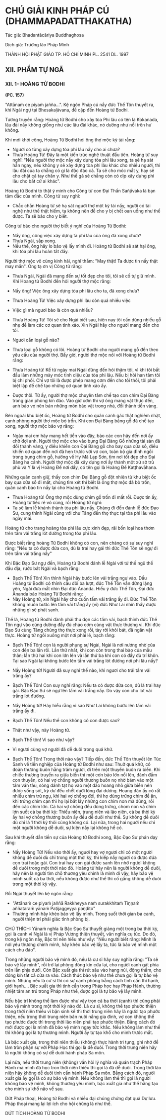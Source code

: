 # CHÚ GIẢI KINH PHÁP CÚ (DHAMMAPADATTHAKATHA)

Tác giả: Bhadantācāriya Buddhaghosa

Dịch giả: Trưởng lão Pháp Minh

THÀNH HỘI PHẬT GIÁO TP. HỒ CHÍ MINH
PL. 2541 DL. 1997

## XII. PHẨM TỰ NGÃ

### XII. 1- HOÀNG TỬ BODHI

**(PC. 157)**

"Attānaṁ ce piyaṁ jañña...".
Kệ ngôn Pháp cú nầy đức Thế Tôn thuyết ra, khi Ngài ngự tại Bhesakaḷāvana, đề cập đến
Hoàng tử Bodhi.

Tương truyền rằng: Hoàng tử Bodhi cho xây tòa Phi lâu có tên là Kokanada, lâu đài nầy không giống như các lâu đài khác, nó dường như nổi trên hư không.

Khi mới khởi công, Hoàng Tử Bodhi hỏi ông thợ mộc kỳ tài rằng:

- Người có từng xây dựng tòa phi lâu nầy cho ai chưa?
- Thưa Hoàng Tử! Đây là một kiến trúc nghệ thuật đầu tiên.
  Hoàng tử suy nghĩ: "Nếu người thợ mộc nầy xây dựng tòa phi lâu xong, ta sẽ hạ sát hắn ngay, nếu không y sẽ xây dựng tòa phi lâu khác cho nhiều người, thì lâu đài của ta chẳng có gì là độc đáo cả. Ta sẽ cho móc mắt y, hay sẽ cho chặt cả tay chân y. Như thế gã sẽ chẳng còn có dịp xây dựng phi lâu cho bất cứ ai khác".

Hoàng tử Bodhi tỏ thật ý mình cho Công tử con Đại Thần Sañjīvaka là bạn tâm đắc của mình.
Công tử suy nghĩ:

- Chắc chắn Hoàng tử sẽ hạ sát người thợ một kỳ tài nầy, người có tài nghệ như thế thật hiếm, ta không nên để cho y bị chết oan uống như thế được. Ta sẽ báo cho y biết.

Công tử báo cho người thợ biết ý nghĩ của Hoàng Tử Bodhi:

- Nầy ông, công việc xây dựng tà phi lâu của ông đã xong chưa?
- Thưa Ngài, sắp xong.
- Nếu thế, ông hãy lo bảo vệ lấy mình đi. Hoàng tử Bodhi sẽ sát hại ông, khi tòa phi lâu hoàn tất đấy.

Người thợ mộc vô cùng kinh hãi, nghĩ thầm: "May thật! Ta được tin nầy thật may mắn". Ông tạ ơn vị Công tử rằng:

- Thưa Ngài, Ngài đã mang đến sự tốt đẹp cho tôi, tôi sẽ cố tự giữ mình.
  Khi Hoang tử Bodhi đến hỏi người thợ mộc rằng:

- Nầy ông! Việc ông xây dựng tòa phi lâu cho ta, đã xong chưa?

- Thưa Hoàng Tử! Việc xây dựng phi lâu còn quá nhiều việc

- Việc gì mà ngươi bảo là còn quá nhiều?

- Thưa Hoàng Tử! Tôi sẽ cho Ngài biết sau, hiện nay tôi cần dùng nhiều gỗ nhẹ để làm các cơ quan tinh xảo. Xin Ngài hãy cho người mang đến cho tôi.

- Ngươi cần loại gỗ nào?

- Thưa loại gỗ không có lõi.
  Hoàng tử Bodhi cho người mang gỗ đến theo yêu cầu của người thợ. Bấy giờ, người thợ mộc nói với Hoàng tử Bodhi rằng:

- Thưa Hoàng tử! Kể từ ngày mai Ngài đừng đến hỏi thăm tôi, vì khi tôi bắt đầu làm những mày móc tinh diệu của tòa phi lâu. Nếu bị hỏi han tâm tôi bị chi phối. Chỉ vợ tôi là được phép mang cơm đến cho tôi thôi, tôi phải biệt lập để chế tạo những cơ quan tinh xảo ấy.

- Được thôi.
  Từ ấy, người thợ mộc chuyên tâm chế tạo con chim Đại Bàng trong gian phòng kín đáo. Vào giờ cơm thì vợ ông mang vật thực đến, anh bảo vợ nên bán những món bảo vật trong nhà, đổi thành tiền vàng.

Bên ngoài khu biệt ốc, Hoàng tử Bodhi cho quân canh gác thật nghiêm nhặt, canh phòng người thợ mộc bỏ trốn. Khi con Đại Bàng bằng gỗ đã chế tạo xong, người thợ mộc bảo vợ rằng:

- Ngày mai em hãy mang hết tiền vào đây, bảo các con hãy đến nơi ấy chờ đợi anh.
  Người thợ mộc cho vào bụng Đại Bàng Gỗ những tài sản đã đổi thành vàng, y điều khiển con Đại Bàng gỗ cho bay qua cửa sổ, điều khiến cơ quan đến nơi đã hẹn trước với vợ con, toàn bộ gia đình ngồi trong bụng chim gỗ, hướng về Hy Mã Lạp Sơn, tìm nơi tốt đẹp cho Đại Bàng hạ cánh.
  Người thợ mộc đã xây dựng nơi ấy thành một xứ sở trù phù và Y là vị Hoàng Đế nơi dấy, có tên gọi là
  Hoàng Đế Kaṭṭhavāhana.

Những quân canh giữ, thấy con chim Đại Bàng gỗ đột nhiên từ khu biệt ốc bay qua cửa sổ đi mất, chúng tìm xét thì biết là ông thợ mộc đã bỏ trốn, quân canh báo tin nầy lại cho Hoàng tử Bodhi.

- Thưa Hoàng tử! Ông thợ mộc dùng chim gỗ trốn đi mất rồi. Được tin ấy, Hoàng tử tiếc rẻ vô cùng, rồi Hoàng tử nghĩ:
- Ta sẽ làm lễ khánh thành tòa phi lâu nầy.
  Chàng đi đến đảnh lễ đức Đạo Sư, cung thỉnh Ngài cùng với chư Tăng đến thọ thực tại tòa phi lâu vào ngày mai.

Hoàng tử cho trang hoàng tòa phi lâu cực xinh đẹp, rãi bốn loại hoa thơm trên tấm vải trắng lót đường trong tòa phi lâu.

Được biết rằng hoàng Tử Bodhi không có con, nên chàng có sự suy nghĩ rằng: "Nếu ta có được đứa con, dù là trai hay gái thì đức Thế Tôn sẽ ngự đi trên tấm vải trắng nầy"

Khi Bậc Đạo Sư ngự đến, Hoàng tử Bodhi đảnh lễ Ngài với tử thế ngũ thể đầu địa, rước bát
Ngài và bạch rằng:

- Bạch Thế Tôn! Xin thỉnh Ngài hãy bước lên vải trắng ngự vào.
  Dầu Hoàng tử Bodhi có thỉnh cầu đôi ba lượt, đức Thế Tôn vẫn đứng lặng yên, Ngài đưa mắt nhìn Đại đức Ānanda. Hiểu ý đức Thế Tôn, Đại đức Ānanda bảo Hoàng Tử Bodhi rằng:
- Này Hoàng tử, xin Ngài hãy cho cuốn tấm vải trắng ấy đi. Đức Thế Tôn không muốn bước lên tấm vải trắng ấy (vì) đức Như Lai nhìn thấy được những gì sẽ phát sanh.

Thế là, Hoàng tử Bodhi đành phải thu dọn các tấm vải, bạch thỉnh đức Thế Tôn ngự vào cúng dường đầy đủ cháo cơm cùng vật thực thượng vị. Khi đức Đạo Sư cùng Tăng chúng thọ thực xong rồi, tày rời khỏi bát, đã ngăn vật thực. Hoàng tử ngồi xuống một nơi phải lẽ, bạch rằng:

- Bạch Thế Tôn! con là người phụng sự Ngài, Ngài là nơi nương nhờ của con đến ba lần rồi. Lần thứ nhất, khi con còn trong thai bào của mẫu thân; lần thứ hai khi con lớn lên và lần thứ ba khi con có đầy đủ trí khôn. Tại sao Ngài lại không bước lên tấm vải trắng lót đường nơi phi lâu nầy?

- Nầy Hoàng tử! Người đã suy nghĩ thế nào, khi ngươi cho trải tấm vải trắng ấy?

- Bạch Thế Tôn! Con suy nghĩ rằng: Nếu ta có được đứa con, dù là trai hay gái. Bậc Đạo Sư sẽ ngự lên tấm vải trắng nầy. Do vậy con cho lót vải trắng lót đường.

- Nầy Hoàng tử! Hãy hiểu rằng vì sao Như Lai không bước lên tấm vải trắng ấy đi.

- Bạch Thế Tôn! Nếu thế con không có con được sao?

- Thật như vậy, này Hoàng tử.

- Bạch Thế tôn! Vì sao như vậy?

- Vì ngươi cùng vợ người đã dễ duôi trong quá khứ.

- Bạch Thế Tôn! Trong thời nào vậy?
  Tiếp đến, đức Thế Tôn thuyết lên Túc Sanh về tiền nghiệp của Hoàng tử Bodhi như sau:
  Thuở quá khứ, có đoàn thương buôn hằng trăm người, đi trên một thuyền buôn ra biển. Khi chiếc thương truyền ra giữa biển thì một cơn bảo lớn nổi lên, đánh đắm con thuyền, có hai vợ chồng người thương buôn nọ nhờ bám vào một tấm ván tàu, sóng đánh tạt họ vào một đảo hoang nhỏ giữa biển nên được sống sót, kỳ dư đều chết dưới lòng đại dương. Hoang đảo ấy có rất nhiều chim trú ngụ, khi hai vợ chồng đói, thì họ dùng trứng chim để ăn, khi trứng chim cạn thì họ lại bắt lấy những con chim non mà dùng, rồi đến các chim lớn. Cả hai vợ chồng đều dùng trứng, chom non và chim lớn suốt cả ba thời kỳ: Thiếu niên, trung niên và lão niên, cả ba thời kỳ ấy hai vợ chồng thương buôn ấy đều dễ duôi như thế. Sự không dễ duôi dù chỉ là 1 thời kỳ thôi cũng không có. Lại nữa, trong hai người nếu chỉ một người không dễ duôi, sự kiện nầy lại không hề có.

Sau khi thuyết dẫn tiền sự của Hoàng tử Bodhi xong, Bậc Đạo Sư phán dạy rằng:

- Nầy Hoàng Tử! Nếu vào thời ấy, ngươi hay vợ ngươi chỉ có một người không dễ duôi dù chỉ trong một thời kỳ, thì kiếp nầy ngươi có được đứa con trai hoặc gái. Con trai hay con gái được sanh lên nhờ người không dễ duôi trong một thời nào đó. Hoàng tử hãy nên là người không dễ duôi, hãy nên là người tìm chỗ thương yêu chính là mình đi vậy, hãy bảo vệ mình suốt cả ba thời, nếu không được như thế thì cố gắng không dễ duôi trong một thời kỳ vậy.

Rồi Ngài thuyết lên kệ ngôn rằng:

- "Attānaṁ ce piyaṁ jaññā
  Rakkheyya naṁ surakkhitaṁ
  Tiṇṇaṁ aññataraṁ yānaṁ
  Paṭijaggeyya paṇḍito"
- Thương mình hãy khéo bảo vệ lấy mình. Trong suốt thời gian ba canh, người thiện trí phải giác tỉnh phòng bị.

CHÚ THÍCH:
Yānaṁ nghĩa là Bậc Đạo Sư thuyết giảng một trong ba thời kỳ, gọi là canh vì Ngài là vị Pháp
Vương thiện thuyết, văn nghĩa cụ túc. Do đó, trong kệ ngôn nầy, Bậc trí nên hiểu như vầy: "Nếu người biết rằng: Mình là nơi yêu thương chính mình, hãy khéo bảo vệ lấy ta, tức là bảo vệ mình một cách chu đáo".

Trong những người bảo vệ mình đó, nếu là cư sĩ hãy suy nghĩa rằng: "Ta sẽ bảo vệ lấy mình", rồi trở lại phòng đóng kín cửa lại, cho người canh gát phía trên lẫn phía dưới. Còn Bậc xuất gia thì rút sâu vào hang núi, động thẩm, cho đóng kín tất cả cửa ra vào. Cách thức bảo vệ như thế chưa gọi là tự bảo vệ mình. Nhưng nếu là cư sĩ thì có sự canh phòng bằng cách tinh cần thí hạnh, giới hạnh....
Bậc xuất gia thì tinh cần trong Pháp học hay Pháp Hành, thường nhiệt tâm an trú trong Pháp như thế, được gọi là tự bảo vệ lấy mình.

Nếu bậc trí không thể làm được như vậy trọn cả ba thời (canh) thì cũng phải bảo vệ mình trong một thời kỳ nào đó. Là cư sĩ, không thể tạo phước thiện trong thời niên thiếu vì bận sinh kế thì thời trung niên hãy là người tạo phước thiện, nếu trong thời trung niên bân nuôi nấng gia đình, vợ con không thể tạo phước được thì trong thời lão niên phải tạo phước thiện. Bằng cách đó mới được gọi là mình đã bảo vệ mình ngay tức khắc. Nếu không làm như thế thì không gọi là tự thương mình. Người ấy tự tạo khổ cho mình trước mắt.

Là bậc xuất gia, trong thời niên thiếu (không) thực hành trì tụng, ghi nhớ để làm tròn phận sự với Pháp Học thì gọi là dễ duôi. Trong thời trung niên hãy là người không có sự dễ duôi hành pháp Sa môn.

Lại nữa, nếu thời trung niên (không) vấn hỏi lý nghĩa và quán trạch Pháp Hành mà mình đã học tron thời niên thiếu thì gọi là đã dễ duôi. Trong thời lão niên hãy không dễ duôi tinh cần hành Pháp
Sa môn. Bằng cách đó, người xuất gia ấy gọi là có sự bảo vệ mình. Nếu không làm thế thì gọi là người không bảo vệ mình, không thương yêu mình, bậc xuất gia như thế hằng tạo cho mình sự khổ não về sau.

Dứt Pháp thoại, Hoàng tử Bodhi và nhiều đại chúng chứng đạt quả Dự lưu. Pháp thoại mang lại lợi ích cho hội chúng là như thế.

DỨT TÍCH HOÀNG TỬ BODHI

